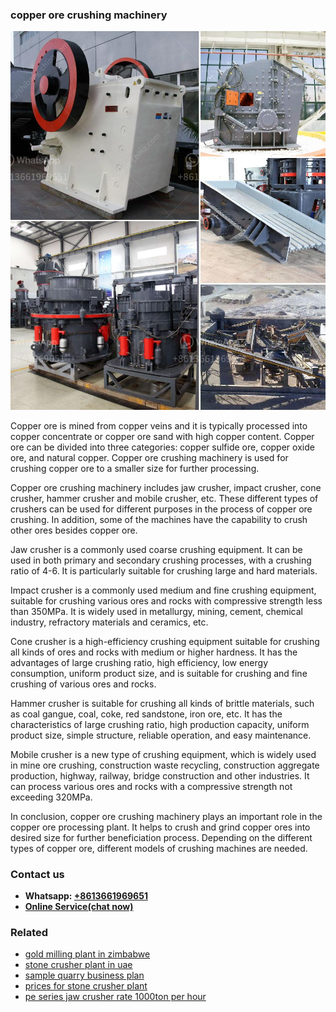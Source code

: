 <h3>copper ore crushing machinery</h3><img src='1702953067.jpg' alt=''><p>Copper ore is mined from copper veins and it is typically processed into copper concentrate or copper ore sand with high copper content. Copper ore can be divided into three categories: copper sulfide ore, copper oxide ore, and natural copper. Copper ore crushing machinery is used for crushing copper ore to a smaller size for further processing.</p><p>Copper ore crushing machinery includes jaw crusher, impact crusher, cone crusher, hammer crusher and mobile crusher, etc. These different types of crushers can be used for different purposes in the process of copper ore crushing. In addition, some of the machines have the capability to crush other ores besides copper ore.</p><p>Jaw crusher is a commonly used coarse crushing equipment. It can be used in both primary and secondary crushing processes, with a crushing ratio of 4-6. It is particularly suitable for crushing large and hard materials.</p><p>Impact crusher is a commonly used medium and fine crushing equipment, suitable for crushing various ores and rocks with compressive strength less than 350MPa. It is widely used in metallurgy, mining, cement, chemical industry, refractory materials and ceramics, etc.</p><p>Cone crusher is a high-efficiency crushing equipment suitable for crushing all kinds of ores and rocks with medium or higher hardness. It has the advantages of large crushing ratio, high efficiency, low energy consumption, uniform product size, and is suitable for crushing and fine crushing of various ores and rocks.</p><p>Hammer crusher is suitable for crushing all kinds of brittle materials, such as coal gangue, coal, coke, red sandstone, iron ore, etc. It has the characteristics of large crushing ratio, high production capacity, uniform product size, simple structure, reliable operation, and easy maintenance.</p><p>Mobile crusher is a new type of crushing equipment, which is widely used in mine ore crushing, construction waste recycling, construction aggregate production, highway, railway, bridge construction and other industries. It can process various ores and rocks with a compressive strength not exceeding 320MPa.</p><p>In conclusion, copper ore crushing machinery plays an important role in the copper ore processing plant. It helps to crush and grind copper ores into desired size for further beneficiation process. Depending on the different types of copper ore, different models of crushing machines are needed.</p><h3>Contact us</h3><ul><li><strong>Whatsapp:&nbsp;<a href="https://wa.me/8613661969651">+8613661969651</a></strong></li><li><a href="https://swt.shibang-china.com/?git&amp;zhl&amp;copper ore crushing machinery"><strong>Online Service(chat now)</strong></a></li></ul><h3>Related</h3><ul><li><a href='gold milling plant in zimbabwe.md'>gold milling plant in zimbabwe</a></li><li><a href='stone crusher plant in uae.md'>stone crusher plant in uae</a></li><li><a href='sample quarry business plan.md'>sample quarry business plan</a></li><li><a href='prices for stone crusher plant.md'>prices for stone crusher plant</a></li><li><a href='pe series jaw crusher rate 1000ton per hour.md'>pe series jaw crusher rate 1000ton per hour</a></li></ul>